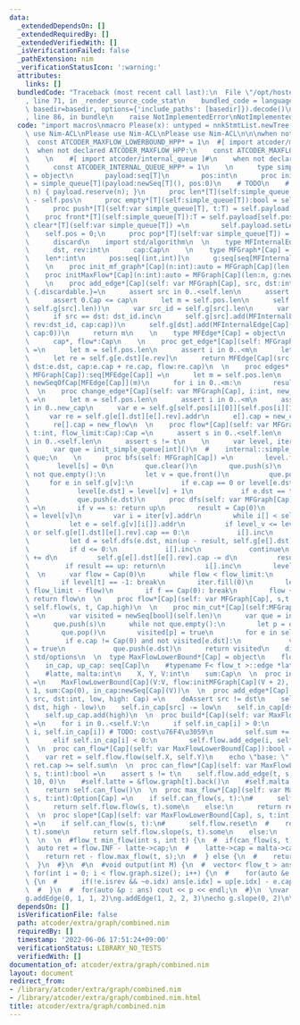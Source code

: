 ```yaml
---
data:
  _extendedDependsOn: []
  _extendedRequiredBy: []
  _extendedVerifiedWith: []
  _isVerificationFailed: false
  _pathExtension: nim
  _verificationStatusIcon: ':warning:'
  attributes:
    links: []
  bundledCode: "Traceback (most recent call last):\n  File \"/opt/hostedtoolcache/Python/3.10.6/x64/lib/python3.10/site-packages/onlinejudge_verify/documentation/build.py\"\
    , line 71, in _render_source_code_stat\n    bundled_code = language.bundle(stat.path,\
    \ basedir=basedir, options={'include_paths': [basedir]}).decode()\n  File \"/opt/hostedtoolcache/Python/3.10.6/x64/lib/python3.10/site-packages/onlinejudge_verify/languages/nim.py\"\
    , line 86, in bundle\n    raise NotImplementedError\nNotImplementedError\n"
  code: "import macros\nmacro Please(x): untyped = nnkStmtList.newTree()\n\nPlease\
    \ use Nim-ACL\nPlease use Nim-ACL\nPlease use Nim-ACL\n\n\nwhen not declared ATCODER_MAXFLOW_LOWERBOUND_HPP:\n\
    \  const ATCODER_MAXFLOW_LOWERBOUND_HPP* = 1\n  #[ import atcoder/maxflow ]#\n\
    \  when not declared ATCODER_MAXFLOW_HPP:\n    const ATCODER_MAXFLOW_HPP* = 1\n\
    \    \n    #[ import atcoder/internal_queue ]#\n    when not declared ATCODER_INTERNAL_QUEUE_HPP:\n\
    \      const ATCODER_INTERNAL_QUEUE_HPP* = 1\n    \n      type simple_queue[T]\
    \ = object\n        payload:seq[T]\n        pos:int\n      proc init_simple_queue*[T]():auto\
    \ = simple_queue[T](payload:newSeq[T](), pos:0)\n    # TODO\n    #      void reserve(int\
    \ n) { payload.reserve(n); }\n      proc len*[T](self:simple_queue[T]):int = self.payload.len\
    \ - self.pos\n      proc empty*[T](self:simple_queue[T]):bool = self.pos == self.payload.len\n\
    \      proc push*[T](self:var simple_queue[T], t:T) = self.payload.add(t)\n  \
    \    proc front*[T](self:simple_queue[T]):T = self.payload[self.pos]\n      proc\
    \ clear*[T](self:var simple_queue[T]) =\n        self.payload.setLen(0)\n    \
    \    self.pos = 0;\n      proc pop*[T](self:var simple_queue[T]) = self.pos.inc\n\
    \      discard\n    import std/algorithm\n  \n    type MFInternalEdge[Cap] = object\n\
    \      dst, rev:int\n      cap:Cap\n    \n    type MFGraph*[Cap] = object\n  \
    \    len*:int\n      pos:seq[(int,int)]\n      g:seq[seq[MFInternalEdge[Cap]]]\n\
    \    \n    proc init_mf_graph*[Cap](n:int):auto = MFGraph[Cap](len:n, g:newSeq[seq[MFInternalEdge[Cap]]](n))\n\
    \    proc initMaxFlow*[Cap](n:int):auto = MFGraph[Cap](len:n, g:newSeq[seq[MFInternalEdge[Cap]]](n))\n\
    \    \n    proc add_edge*[Cap](self: var MFGraph[Cap], src, dst:int, cap:Cap):int\
    \ {.discardable.}=\n      assert src in 0..<self.len\n      assert dst in 0..<self.len\n\
    \      assert 0.Cap <= cap\n      let m = self.pos.len\n      self.pos.add((src,\
    \ self.g[src].len))\n      var src_id = self.g[src].len\n      var dst_id = self.g[dst].len\n\
    \      if src == dst: dst_id.inc\n      self.g[src].add(MFInternalEdge[Cap](dst:dst,\
    \ rev:dst_id, cap:cap))\n      self.g[dst].add(MFInternalEdge[Cap](dst:src, rev:src_id,\
    \ cap:0))\n      return m\n    \n    type MFEdge*[Cap] = object\n      src*, dst*:int\n\
    \      cap*, flow*:Cap\n    \n    proc get_edge*[Cap](self: MFGraph[Cap], i:int):MFEdge[Cap]\
    \ =\n      let m = self.pos.len\n      assert i in 0..<m\n      let e = self.g[self.pos[i][0]][self.pos[i][1]]\n\
    \      let re = self.g[e.dst][e.rev]\n      return MFEdge[Cap](src:self.pos[i][0],\
    \ dst:e.dst, cap:e.cap + re.cap, flow:re.cap)\n  \n    proc edges*[Cap](self:\
    \ MFGraph[Cap]):seq[MFEdge[Cap]] =\n      let m = self.pos.len\n      result =\
    \ newSeqOfCap[MFEdge[Cap]](m)\n      for i in 0..<m:\n        result.add(self.get_edge(i))\n\
    \  \n    proc change_edge*[Cap](self: var MFGraph[Cap], i:int, new_cap, new_flow:Cap)\
    \ =\n      let m = self.pos.len\n      assert i in 0..<m\n      assert new_flow\
    \ in 0..new_cap\n      var e = self.g[self.pos[i][0]][self.pos[i][1]].addr\n \
    \     var re = self.g[e[].dst][e[].rev].addr\n      e[].cap = new_cap - new_flow\n\
    \      re[].cap = new_flow\n  \n    proc flow*[Cap](self: var MFGraph[Cap], s,\
    \ t:int, flow_limit:Cap):Cap =\n      assert s in 0..<self.len\n      assert t\
    \ in 0..<self.len\n      assert s != t\n    \n      var level, iter = newSeq[int](self.len)\n\
    \      var que = init_simple_queue[int]()\n  #    internal::simple_queue<int>\
    \ que;\n    \n      proc bfs(self: MFGraph[Cap]) =\n        level.fill(-1)\n \
    \       level[s] = 0\n        que.clear()\n        que.push(s)\n        while\
    \ not que.empty():\n          let v = que.front()\n          que.pop()\n     \
    \     for e in self.g[v]:\n            if e.cap == 0 or level[e.dst] >= 0: continue\n\
    \            level[e.dst] = level[v] + 1\n            if e.dst == t: return\n\
    \            que.push(e.dst)\n      proc dfs(self: var MFGraph[Cap], v:int, up:Cap):Cap\
    \ =\n        if v == s: return up\n        result = Cap(0)\n        let level_v\
    \ = level[v]\n        var i = iter[v].addr\n        while i[] < self.g[v].len:\n\
    \          let e = self.g[v][i[]].addr\n          if level_v <= level[e[].dst]\
    \ or self.g[e[].dst][e[].rev].cap == 0:\n            i[].inc\n            continue\n\
    \          let d = self.dfs(e.dst, min(up - result, self.g[e[].dst][e[].rev].cap))\n\
    \          if d <= 0:\n            i[].inc\n            continue\n          self.g[v][i[]].cap\
    \ += d\n          self.g[e[].dst][e[].rev].cap -= d\n          result += d\n \
    \         if result == up: return\n          i[].inc\n        level[v] = self.len\n\
    \  \n      var flow = Cap(0)\n      while flow < flow_limit:\n        self.bfs()\n\
    \        if level[t] == -1: break\n        iter.fill(0)\n        let f = self.dfs(t,\
    \ flow_limit - flow)\n        if f == Cap(0): break\n        flow += f\n     \
    \ return flow\n  \n    proc flow*[Cap](self: var MFGraph[Cap], s,t:int):auto =\
    \ self.flow(s, t, Cap.high)\n  \n    proc min_cut*[Cap](self:MFGraph[Cap], s:int):seq[bool]\
    \ =\n      var visited = newSeq[bool](self.len)\n      var que = init_simple_queue[int]()\n\
    \      que.push(s)\n      while not que.empty():\n        let p = que.front()\n\
    \        que.pop()\n        visited[p] = true\n        for e in self.g[p]:\n \
    \         if e.cap != Cap(0) and not visited[e.dst]:\n            visited[e.dst]\
    \ = true\n            que.push(e.dst)\n      return visited\n    discard\n  import\
    \ std/options\n  \n  type MaxFlowLowerBound*[Cap] = object\n    flow: MFGraph[Cap]\n\
    \    in_cap, up_cap: seq[Cap]\n    #typename F< flow_t >::edge *latte, *malta;\n\
    \    #latte, malta:int\n    X, Y, V:int\n    sum:Cap\n  \n  proc initMaxFlowLowerBound*[Cap](V:int):MaxFlowLowerBound[Cap]\
    \ =\n    MaxFlowLowerBound[Cap](V:V, flow:initMFGraph[Cap](V + 2), X:V, Y:V +\
    \ 1, sum:Cap(0), in_cap:newSeq[Cap](V))\n  \n  proc add_edge*[Cap](self: var MaxFlowLowerBound[Cap],\
    \ src, dst:int, low, high: Cap) =\n    doAssert src != dst\n    self.flow.add_edge(src,\
    \ dst, high - low)\n    self.in_cap[src] -= low\n    self.in_cap[dst] += low\n\
    \    self.up_cap.add(high)\n  \n  proc build*[Cap](self: var MaxFlowLowerBound[Cap])\
    \ =\n    for i in 0..<self.V:\n      if self.in_cap[i] > 0:\n        self.flow.add_edge(self.X,\
    \ i, self.in_cap[i]) # TODO: cost\u76F4\u3059\n        self.sum += self.in_cap[i]\n\
    \      elif self.in_cap[i] < 0:\n        self.flow.add_edge(i, self.Y, -self.in_cap[i])\n\
    \  \n  proc can_flow*[Cap](self: var MaxFlowLowerBound[Cap]):bool =\n    self.build()\n\
    \    var ret = self.flow.flow(self.X, self.Y)\n    echo \"base: \", ret\n    return\
    \ ret.cap >= self.sum\n  \n  proc can_flow*[Cap](self: var MaxFlowLowerBound[Cap],\
    \ s, t:int):bool =\n    assert s != t\n    self.flow.add_edge(t, s, Cap.high div\
    \ 10, 0)\n    #self.latte = &flow.graph[t].back()\n    #self.malta = &flow.graph[s].back()\n\
    \    return self.can_flow()\n  \n  proc max_flow*[Cap](self: var MaxFlowLowerBound[Cap],\
    \ s, t:int):Option[Cap] =\n    if self.can_flow(s, t):\n#      self.flow.reset\n\
    \      return self.flow.flow(s, t).some\n    else:\n      return result.T.none\n\
    \  \n  proc slope*[Cap](self: var MaxFlowLowerBound[Cap], s, t:int):Option[seq[Cap]]\
    \ =\n    if self.can_flow(s, t):\n#      self.flow.reset\n  #    return self.flow.slope(s,\
    \ t).some\n      return self.flow.slope(s, t).some\n    else:\n      return result.T.none\n\
    \  \n  \n  #flow_t min_flow(int s, int t) {\n  #  if(can_flow(s, t)) {\n  #  \
    \  auto ret = flow.INF - latte->cap;\n  #    latte->cap = malta->cap = 0;\n  #\
    \    return ret - flow.max_flow(t, s);\n  #  } else {\n  #    return -1;\n  #\
    \  }\n  #}\n  #\n  #void output(int M) {\n  #  vector< flow_t > ans(M);\n  # \
    \ for(int i = 0; i < flow.graph.size(); i++) {\n  #    for(auto &e : flow.graph[i])\
    \ {\n  #      if(!e.isrev && ~e.idx) ans[e.idx] = up[e.idx] - e.cap;\n  #    }\n\
    \  #  }\n  #  for(auto &p : ans) cout << p << endl;\n  #}\n  \nvar g = initMaxFlowLowerBound[int](3)\n\
    g.addEdge(0, 1, 1, 2)\ng.addEdge(1, 2, 2, 3)\necho g.slope(0, 2)\n\n"
  dependsOn: []
  isVerificationFile: false
  path: atcoder/extra/graph/combined.nim
  requiredBy: []
  timestamp: '2022-06-06 17:51:24+09:00'
  verificationStatus: LIBRARY_NO_TESTS
  verifiedWith: []
documentation_of: atcoder/extra/graph/combined.nim
layout: document
redirect_from:
- /library/atcoder/extra/graph/combined.nim
- /library/atcoder/extra/graph/combined.nim.html
title: atcoder/extra/graph/combined.nim
---
```


